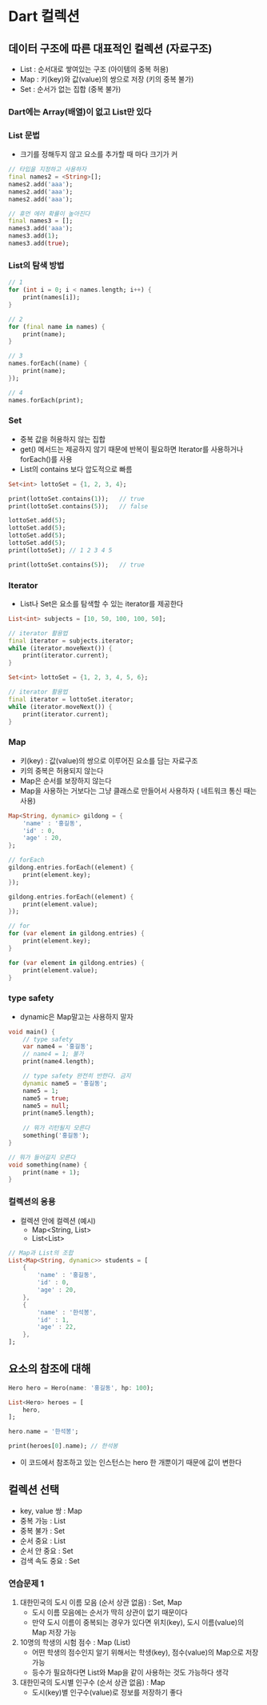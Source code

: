 # Dart 컬렉션
## 데이터 구조에 따른 대표적인 컬렉션 (자료구조)

- List : 순서대로 쌓여있는 구조 (아이템의 중복 허용)
- Map : 키(key)와 값(value)의 쌍으로 저장 (키의 중복 불가)
- Set : 순서가 없는 집합 (중복 불가)

### Dart에는 Array(배열)이 없고 List만 있다

### List 문법

- 크기를 정해두지 않고 요소를 추가할 때 마다 크기가 커

```dart
// 타입을 지정하고 사용하자
final names2 = <String>[];
names2.add('aaa');
names2.add('aaa');
names2.add('aaa');

// 휴먼 에러 확률이 높아진다
final names3 = [];
names3.add('aaa');
names3.add(1);
names3.add(true);
```

### List의 탐색 방법

```dart
// 1
for (int i = 0; i < names.length; i++) {
	print(names[i]);
}

// 2
for (final name in names) {
	print(name);
}

// 3
names.forEach((name) {
	print(name);
});

// 4
names.forEach(print);
```

### Set

- 중복 값을 허용하지 않는 집합
- get() 메서드는 제공하지 않기 때문에 반복이 필요하면 Iterator를 사용하거나 forEach()를 사용
- List의 contains 보다 압도적으로 빠름

```dart
Set<int> lottoSet = {1, 2, 3, 4};

print(lottoSet.contains(1));   // true
print(lottoSet.contains(5));   // false

lottoSet.add(5);
lottoSet.add(5);
lottoSet.add(5);
lottoSet.add(5);
print(lottoSet); // 1 2 3 4 5 

print(lottoSet.contains(5));   // true
```

### Iterator

- List나 Set은 요소를 탐색할 수 있는 iterator를 제공한다

```dart
List<int> subjects = [10, 50, 100, 100, 50];

// iterator 활용법
final iterator = subjects.iterator;
while (iterator.moveNext()) {
	print(iterator.current);
}
```

```dart
Set<int> lottoSet = {1, 2, 3, 4, 5, 6};

// iterator 활용법
final iterator = lottoSet.iterator;
while (iterator.moveNext()) {
	print(iterator.current);
}
```

### Map

- 키(key) : 값(value)의 쌍으로 이루어진 요소를 담는 자료구조
- 키의 중복은 허용되지 않는다
- Map은 순서를 보장하지 않는다
- Map을 사용하는 거보다는 그냥 클래스로 만들어서 사용하자 ( 네트워크 통신 때는 사용)

```dart
Map<String, dynamic> gildong = {
	'name' : '홍길동',
	'id' : 0,
	'age' : 20,
};

// forEach
gildong.entries.forEach((element) {
	print(element.key);
});

gildong.entries.forEach((element) {
	print(element.value);
});

// for
for (var element in gildong.entries) {
    print(element.key);
}

for (var element in gildong.entries) {
    print(element.value);
}
```

### type safety

- dynamic은 Map말고는 사용하지 말자

```dart
void main() {
	// type safety
	var name4 = '홍길동';
	// name4 = 1; 불가
	print(name4.length);

	// type safety 완전히 반한다. 금지
	dynamic name5 = '홍길동';
	name5 = 1;
	name5 = true;
	name5 = null;
	print(name5.length);
	
	// 뭐가 리턴될지 모른다
	something('홍길동');
}

// 뭐가 들어갈지 모른다
void something(name) {
	print(name + 1);
}
```

### 컬렉션의 응용

- 컬렉션 안에 컬렉션 (예시)
    - Map<String, List<String>>
    - List<List<Hero>>

```dart
// Map과 List의 조합
List<Map<String, dynamic>> students = [
	{
		'name' : '홍길동',
		'id' : 0,
		'age' : 20,
	},
	{
		'name' : '한석봉',
		'id' : 1,
		'age' : 22,
	},
];
```

## 요소의 참조에 대해

```dart
Hero hero = Hero(name: '홍길동', hp: 100);

List<Hero> heroes = [
	hero,
];

hero.name = '한석봉';

print(heroes[0].name); // 한석봉
```

- 이 코드에서 참조하고 있는 인스턴스는 hero 한 개뿐이기 때문에 값이 변한다

## 컬렉션 선택

- key, value 쌍 : Map
- 중복 가능 : List
- 중복 불가 : Set
- 순서 중요 : List
- 순서 안 중요 : Set
- 검색 속도 중요 : Set

### 연습문제 1

1. 대한민국의 도시 이름 모음 (순서 상관 없음) : Set, Map
    - 도시 이름 모음에는 순서가 딱히 상관이 없기 때문이다
    - 만약 도시 이름이 중복되는 경우가 있다면 위치(key), 도시 이름(value)의 Map 저장 가능
2. 10명의 학생의 시험 점수 : Map (List)
    - 어떤 학생의 점수인지 알기 위해서는 학생(key), 점수(value)의 Map으로 저장 가능
    - 등수가 필요하다면 List와 Map을 같이 사용하는 것도 가능하다 생각
3. 대한민국의 도시별 인구수 (순서 상관 없음) : Map
    - 도시(key)별 인구수(value)로 정보를 저장하기 좋다
